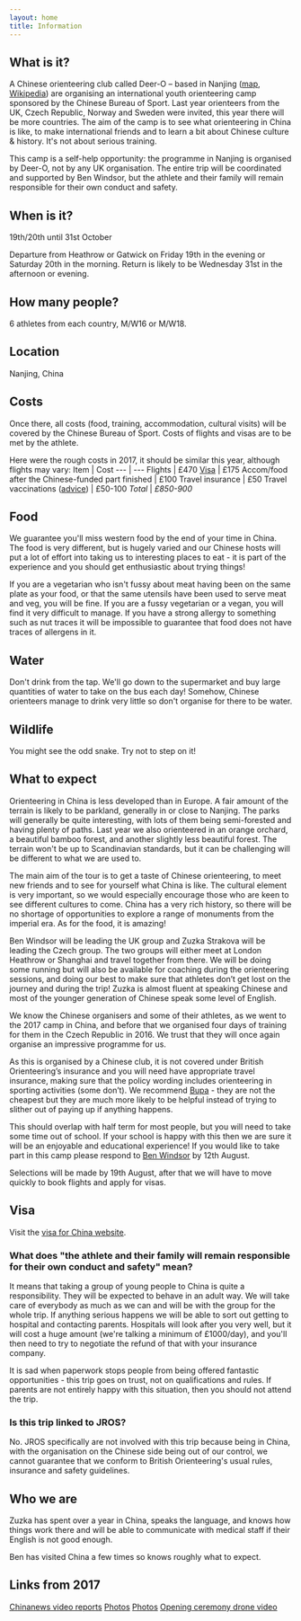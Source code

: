 ```yaml
---
layout: home
title: Information
---
```


## What is it?
A Chinese orienteering club called Deer-O – based in Nanjing ([map](https://www.google.co.uk/maps/place/Nanjing), [Wikipedia](https://en.wikipedia.org/wiki/Nanjing)) are organising an international youth orienteering camp sponsored by the Chinese Bureau of Sport. Last year orienteers from the UK, Czech Republic, Norway and Sweden were invited, this year there will be more countries. The aim of the camp is to see what orienteering in China is like, to make international friends and to learn a bit about Chinese culture & history. It's not about serious training.

This camp is a self-help opportunity: the programme in Nanjing is organised by Deer-O, not by any UK organisation. The entire trip will be coordinated and supported by Ben Windsor, but the athlete and their family will remain responsible for their own conduct and safety.

## When is it?
19th/20th until 31st October

Departure from Heathrow or Gatwick on Friday 19th in the evening or Saturday 20th in the morning. Return is likely to be Wednesday 31st in the afternoon or evening.

## How many people?
6 athletes from each country, M/W16 or M/W18.

## Location
Nanjing, China

## Costs
Once there, all costs (food, training, accommodation, cultural visits) will be covered by the Chinese Bureau of Sport. Costs of flights and visas are to be met by the athlete.

Here were the rough costs in 2017, it should be similar this year, although flights may vary:
Item | Cost
--- | ---
Flights | £470
[Visa](http://bio.visaforchina.org/LON2_EN/upload/file/20180427/2017-12-06%20updated%20schedule%20of%20fees%20_762oUd.pdf) | £175
Accom/food after the Chinese-funded part finished | £100
Travel insurance | £50
Travel vaccinations ([advice](https://www.fitfortravel.nhs.uk/destinations/asia-east/china)) | £50-100
*Total* | *£850-900* 

## Food
We guarantee you'll miss western food by the end of your time in China. The food is very different, but is hugely varied and our Chinese hosts will put a lot of effort into taking us to interesting places to eat - it is part of the experience and you should get enthusiastic about trying things!

If you are a vegetarian who isn't fussy about meat having been on the same plate as your food, or that the same utensils have been used to serve meat and veg, you will be fine. If you are a fussy vegetarian or a vegan, you will find it very difficult to manage. If you have a strong allergy to something such as nut traces it will be impossible to guarantee that food does not have traces of allergens in it.

## Water
Don't drink from the tap. We'll go down to the supermarket and buy large quantities of water to take on the bus each day! Somehow, Chinese orienteers manage to drink very little so don't organise for there to be water. 

## Wildlife
You might see the odd snake. Try not to step on it!

## What to expect
Orienteering in China is less developed than in Europe. A fair amount of the terrain is likely to be parkland,
generally in or close to Nanjing. The parks will generally be quite interesting, with lots of them being semi-forested and having plenty of paths. Last year we also orienteered in an orange orchard, a beautiful bamboo forest, and another slightly less beautiful forest. The terrain won't be up to Scandinavian standards, but it can be challenging will be different to what we are used to.

The main aim of the tour is to get a taste of Chinese orienteering, to meet new friends and to see for yourself
what China is like. The cultural element is very important, so we would especially encourage those who are keen
to see different cultures to come. China has a very rich history, so there will be no shortage of opportunities to
explore a range of monuments from the imperial era. As for the food, it is amazing!

Ben Windsor will be leading the UK group and Zuzka Strakova will be leading the Czech group. The two groups will
either meet at London Heathrow or Shanghai and travel together from there. We will be doing some running but will also be available for coaching during the orienteering sessions, and doing our best to make sure that athletes don’t get lost on the journey and during the trip! Zuzka is almost fluent at speaking Chinese and most of the younger generation of Chinese speak some level of English.

We know the Chinese organisers and some of their athletes, as we went to the 2017 camp in China, and before that we organised four days of training for them in the Czech Republic in 2016. We trust that they will once again organise an impressive programme for us.

As this is organised by a Chinese club, it is not covered under British Orienteering’s insurance and you will need
have appropriate travel insurance, making sure that the policy wording includes orienteering in sporting
activities (some don’t). We recommend [Bupa](https://www.bupa.co.uk/travel-insurance) - they are not the cheapest but they are much more likely to be helpful instead of trying to slither out of paying up if anything happens.

This should overlap with half term for most people, but you will need to take some time out of school. If your school is happy with this then we are sure it will be an enjoyable and educational experience! If you would like to take part in this camp please respond to [Ben Windsor](mailto:captain@drongo.org.uk) by 12th August.

Selections will be made by 19th August, after that we will have to move quickly to book flights and apply for visas.

## Visa
Visit the [visa for China website](https://www.visaforchina.org/).

### What does "the athlete and their family will remain responsible for their own conduct and safety" mean?
It means that taking a group of young people to China is quite a responsibility. They will be expected to behave in an adult way. We will take care of everybody as much as we can and will be with the group for the whole trip. If anything serious happens we will be able to sort out getting to hospital and contacting parents. Hospitals will look after you very well, but it will cost a huge amount (we're talking a minimum of £1000/day), and you'll then need to try to negotiate the refund of that with your insurance company.

It is sad when paperwork stops people from being offered fantastic opportunities - this trip goes on trust, not on qualifications and rules. If parents are not entirely happy with this situation, then you should not attend the trip.


### Is this trip linked to JROS?
No. JROS specifically are not involved with this trip because being in China, with the organisation on the Chinese side being out of our control, we cannot guarantee that we conform to British Orienteering's usual rules, insurance and safety guidelines.

## Who we are

Zuzka has spent over a year in China, speaks the language, and knows how things work there and will be able to communicate with medical staff if their English is not good enough.

Ben has visited China a few times so knows roughly what to expect.

## Links from 2017
[Chinanews video reports](http://dw.chinanews.com/chinanews/content.jsp?id=8391158)
[Photos](http://mp.weixin.qq.com/s/HsZlWn5d1V4U-cvOuprazA)
[Photos](https://pan.baidu.com/s/1qXRPhMG)
[Opening ceremony drone video](https://www.skypixel.com/share/video/5e835bc4-4d27-4253-84bc-4f11e6cb0608)
